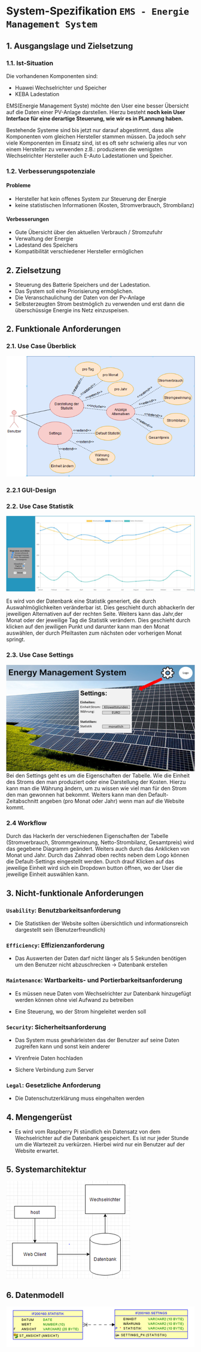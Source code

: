 # System-Spezifikation `EMS - Energie Management System`

## 1. Ausgangslage und Zielsetzung

### 1.1. Ist-Situation
Die vorhandenen Komponenten sind:
- Huawei Wechselrichter und Speicher
- KEBA Ladestation

EMS(Energie Management Syste) möchte den User eine besser Übersicht auf die Daten einer PV-Anlage darstellen. Hierzu besteht **noch kein User Interface für eine derartige Steuerung, wie wir es in PLannung haben.** 

Bestehende Systeme sind bis jetzt nur darauf abgestimmt, dass alle Komponenten vom gleichen Hersteller stammen müssen.
Da jedoch sehr viele Komponenten im Einsatz sind, ist es oft sehr schwierig alles nur von einem Hersteller zu verwenden
z.B.: produzieren die wenigsten Wechselrichter Hersteller auch E-Auto Ladestationen und Speicher.

### 1.2. Verbesserungspotenziale

#### Probleme
- Hersteller hat kein offenes System zur Steuerung der Energie 
- keine statistischen Informationen (Kosten, Stromverbrauch, Strombilanz)

#### Verbesserungen
- Gute Übersicht über den aktuellen Verbrauch / Stromzufuhr
- Verwaltung der Energie
- Ladestand des Speichers
- Kompatibilität verschiedener Hersteller ermöglichen

## 2. Zielsetzung
- Steuerung des Batterie Speichers und der Ladestation.
- Das System soll eine Priorisierung ermöglichen.
- Die Veranschaulichung der Daten von der Pv-Anlage
- Selbsterzeugten Strom bestmöglich zu verwenden und erst dann die überschüssige Energie ins Netz einzuspeisen.


## 2. Funktionale Anforderungen

### 2.1. Use Case Überblick

<img src="./pics/UCD.PNG">

### 2.2.1 GUI-Design

### 2.2. Use Case Statistik

<img src="./pics/Statistik.jpeg">

Es wird von der Datenbank eine Statistik generiert, die durch Auswahlmöglichkeiten veränderbar ist. Dies geschieht durch abhackerln der jeweiligen Alternativen auf der rechten Seite. Weiters kann das Jahr,der Monat oder der jeweilige Tag die Statistik verändern. Dies geschieht durch klicken auf den jewiligen Punkt und darunter kann man den Monat auswählen, der durch Pfeiltasten zum nächsten oder vorherigen Monat springt.  
### 2.3. Use Case Settings

<img src="./pics/GUI-Mockup-SettingsPage.png">
 Bei den Settings geht es um die Eigenschaften der Tabelle. Wie die Einheit des Stroms den man produziert oder eine Darstellung der Kosten. Hierzu kann man die Währung ändern, um zu wissen wie viel man für den Strom den man gewonnen hat bekommt. Weiters kann man den Default-Zeitabschnitt angeben (pro Monat oder Jahr) wenn man auf die Website kommt.

### 2.4 Workflow
Durch das Hackerln der verschiedenen Eigenschaften der Tabelle (Stromverbrauch, Strommgewinnung, Netto-Strombilanz, Gesamtpreis) wird das gegebene Diagramm geändert. Weiters auch durch das Anklicken von Monat und Jahr. Durch das Zahnrad oben rechts neben dem Logo können die Default-Settings eingestellt werden. Durch drauf Klicken auf das jeweilige Einheit wird sich ein Dropdown button öffnen, wo der User die jeweilige Einheit auswählen kann.

## 3. Nicht-funktionale Anforderungen

### `Usability`: Benutzbarkeitsanforderung
- Die Statistiken der Website sollten übersichtlich und     informationsreich dargestellt sein (Benutzerfreundlich)

### `Efficiency`: Effizienzanforderung

- Das Auswerten der Daten darf nicht länger als 5 Sekunden benötigen um den Benutzer nicht abzuschrecken -> Datenbank erstellen

### `Maintenance`: Wartbarkeits- und Portierbarkeitsanforderung

- Es müssen neue Daten vom Wechselrichter zur Datenbank hinzugefügt werden können ohne viel Aufwand zu betreiben

- Eine Steuerung, wo der Strom hingeleitet werden soll
### `Security`: Sicherheitsanforderung

- Das System muss gewhärleisten das der Benutzer auf seine Daten zugreifen kann und sonst kein anderer

- Virenfreie Daten hochladen

- Sichere Verbindung zum Server

### `Legal`: Gesetzliche Anforderung

- Die Datenschutzerklärung muss eingehalten werden

## 4. Mengengerüst
- Es wird vom Raspberry Pi stündlich ein Datensatz von dem Wechselrichter auf die Datenbank gespeichert. Es ist nur jeder Stunde um die Wartezeit zu verkürzen. Hierbei wird nur ein Benutzer auf der Website erwartet.
## 5. Systemarchitektur

<img src="./pics/SystemArchitektur.PNG">

## 6. Datenmodell

<img src="./pics/Datenmodell.PNG">